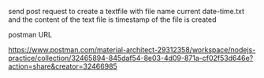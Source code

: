 send post request to create a textfile with file name current date-time.txt and the content of the text file is timestamp of the file is created

postman URL

https://www.postman.com/material-architect-29312358/workspace/nodejs-practice/collection/32465894-845daf54-8e03-4d09-871a-cf02f53d646e?action=share&creator=32466985